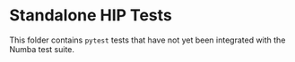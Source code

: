 # Standalone HIP Tests

This folder contains `pytest` tests that have not yet been integrated with the 
Numba test suite.
